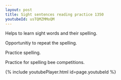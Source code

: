 ```yaml
---
layout: post
title: Sight sentences reading practice 1350
youtubeId: usTQMZMMoQM
---
```

 
 
Helps to learn sight words and their spelling.

Opportunitiy to repeat the spelling. 

Practice spelling. 
 
Practice for spelling bee competitions. 
 
{% include youtubePlayer.html id=page.youtubeId %}
 
 
